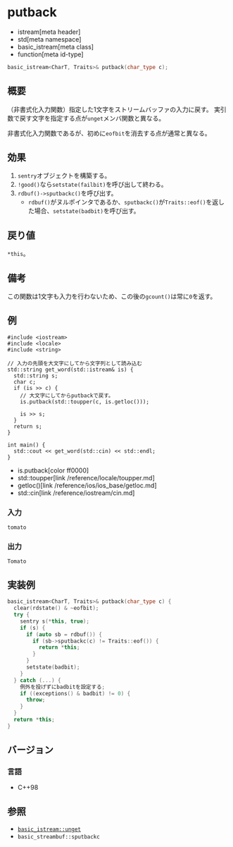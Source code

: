 # putback
* istream[meta header]
* std[meta namespace]
* basic_istream[meta class]
* function[meta id-type]

```cpp
basic_istream<CharT, Traits>& putback(char_type c);
```

## 概要
（非書式化入力関数）指定した1文字をストリームバッファの入力に戻す。
実引数で戻す文字を指定する点が`unget`メンバ関数と異なる。

非書式化入力関数であるが、初めに`eofbit`を消去する点が通常と異なる。

## 効果

1. `sentry`オブジェクトを構築する。
1. `!good()`なら`setstate(failbit)`を呼び出して終わる。
1. `rdbuf()->sputbackc()`を呼び出す。
    - `rdbuf()`がヌルポインタであるか、`sputbackc()`が`Traits::eof()`を返した場合、`setstate(badbit)`を呼び出す。

## 戻り値
`*this`。

## 備考
この関数は1文字も入力を行わないため、この後の`gcount()`は常に`0`を返す。

## 例
```
#include <iostream>
#include <locale>
#include <string>

// 入力の先頭を大文字にしてから文字列として読み込む
std::string get_word(std::istream& is) {
  std::string s;
  char c;
  if (is >> c) {
    // 大文字にしてからputbackで戻す。
    is.putback(std::toupper(c, is.getloc()));

    is >> s;
  }
  return s;
}

int main() {
  std::cout << get_word(std::cin) << std::endl;
}
```
* is.putback[color ff0000]
* std::toupper[link /reference/locale/toupper.md]
* getloc()[link /reference/ios/ios_base/getloc.md]
* std::cin[link /reference/iostream/cin.md]

### 入力
```
tomato
```

### 出力
```
Tomato
```

## 実装例
```cpp
basic_istream<CharT, Traits>& putback(char_type c) {
  clear(rdstate() & ~eofbit);
  try {
    sentry s(*this, true);
    if (s) {
      if (auto sb = rdbuf()) {
        if (sb->sputbackc(c) != Traits::eof()) {
          return *this;
        }
      }
      setstate(badbit);
    }
  } catch (...) {
    例外を投げずにbadbitを設定する;
    if ((exceptions() & badbit) != 0) {
      throw;
    }
  }
  return *this;
}
```

## バージョン
### 言語
- C++98

## 参照

- [`basic_istream::unget`](unget.md)
- `basic_streambuf::sputbackc`
